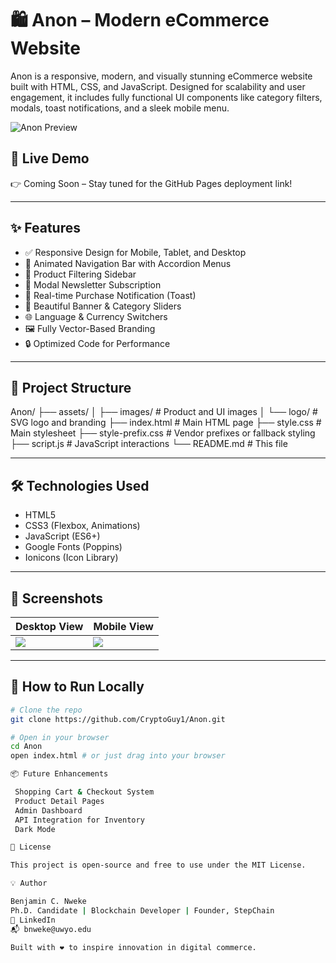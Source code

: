 # 🛍️ Anon – Modern eCommerce Website

Anon is a responsive, modern, and visually stunning eCommerce website built with HTML, CSS, and JavaScript. Designed for scalability and user engagement, it includes fully functional UI components like category filters, modals, toast notifications, and a sleek mobile menu.

![Anon Preview](./assets/images/preview.jpg)

## 🚀 Live Demo
👉 Coming Soon – Stay tuned for the GitHub Pages deployment link!

---

## ✨ Features

- ✅ Responsive Design for Mobile, Tablet, and Desktop
- 🧭 Animated Navigation Bar with Accordion Menus
- 🛒 Product Filtering Sidebar
- 📨 Modal Newsletter Subscription
- 🔔 Real-time Purchase Notification (Toast)
- 🎨 Beautiful Banner & Category Sliders
- 🌐 Language & Currency Switchers
- 🖼 Fully Vector-Based Branding
- 🔒 Optimized Code for Performance

---

## 📁 Project Structure

Anon/ ├── assets/ │ ├── images/ # Product and UI images │ └── logo/ # SVG logo and branding ├── index.html # Main HTML page ├── style.css # Main stylesheet ├── style-prefix.css # Vendor prefixes or fallback styling ├── script.js # JavaScript interactions └── README.md # This file

---

## 🛠️ Technologies Used

- HTML5
- CSS3 (Flexbox, Animations)
- JavaScript (ES6+)
- Google Fonts (Poppins)
- Ionicons (Icon Library)

---

## 📸 Screenshots

| Desktop View | Mobile View |
|--------------|-------------|
| ![](./assets/images/screenshot-desktop.png) | ![](./assets/images/screenshot-mobile.png) |

---

## 🧪 How to Run Locally

```bash
# Clone the repo
git clone https://github.com/CryptoGuy1/Anon.git

# Open in your browser
cd Anon
open index.html # or just drag into your browser

📦 Future Enhancements

 Shopping Cart & Checkout System
 Product Detail Pages
 Admin Dashboard
 API Integration for Inventory
 Dark Mode

📄 License

This project is open-source and free to use under the MIT License.

💡 Author

Benjamin C. Nweke
Ph.D. Candidate | Blockchain Developer | Founder, StepChain
🔗 LinkedIn
📬 bnweke@uwyo.edu

Built with ❤️ to inspire innovation in digital commerce.
